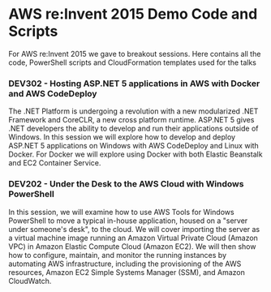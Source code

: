 # AWS re:Invent 2015 Demo Code and Scripts

For AWS re:Invent 2015 we gave to breakout sessions. Here contains all the code, PowerShell scripts and CloudFormation templates used for the talks


### DEV302 - Hosting ASP.NET 5 applications in AWS with Docker and AWS CodeDeploy

The .NET Platform is undergoing a revolution with a new modularized .NET Framework and CoreCLR, a new cross platform runtime. ASP.NET 5 gives .NET developers the ability to develop and run their applications outside of Windows. In this session we will explore how to develop and deploy ASP.NET 5 applications on Windows with AWS CodeDeploy and Linux with Docker. For Docker we will explore using Docker with both Elastic Beanstalk and EC2 Container Service.

### DEV202 - Under the Desk to the AWS Cloud with Windows PowerShell

In this session, we will examine how to use AWS Tools for Windows PowerShell to move a typical in-house application, housed on a "server under someone's desk", to the cloud. We will cover importing the server as a virtual machine image running an Amazon Virtual Private Cloud (Amazon VPC) in Amazon Elastic Compute Cloud (Amazon EC2). We will then show how to configure, maintain, and monitor the running instances by automating AWS infrastructure, including the provisioning of the AWS resources, Amazon EC2 Simple Systems Manager (SSM), and Amazon CloudWatch.


